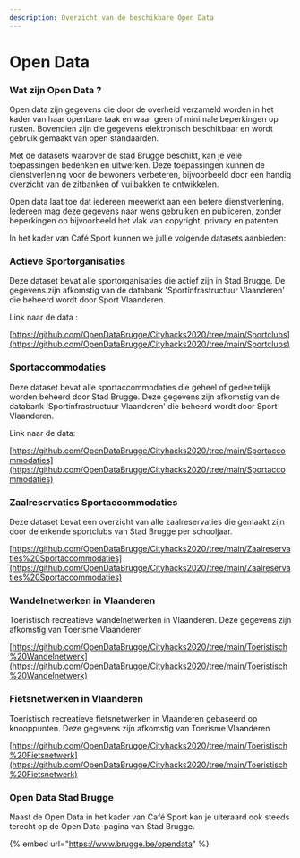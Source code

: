 ```yaml
---
description: Overzicht van de beschikbare Open Data
---
```


# Open Data

### Wat zijn Open Data ?

Open data zijn gegevens die door de overheid verzameld worden in het kader van haar openbare taak en waar geen of minimale beperkingen op rusten. Bovendien zijn die gegevens elektronisch beschikbaar en wordt gebruik gemaakt van open standaarden. 

Met de datasets waarover de stad Brugge beschikt, kan je vele toepassingen bedenken en uitwerken. Deze toepassingen kunnen de dienstverlening voor de bewoners verbeteren, bijvoorbeeld door een handig overzicht van de zitbanken of vuilbakken te ontwikkelen. 

Open data laat toe dat iedereen meewerkt aan een betere dienstverlening. Iedereen mag deze gegevens naar wens gebruiken en publiceren, zonder beperkingen op bijvoorbeeld het vlak van copyright, privacy en patenten.

In het kader van Café Sport kunnen we jullie volgende datasets aanbieden:

### Actieve Sportorganisaties

Deze dataset bevat alle sportorganisaties die actief zijn in Stad Brugge. De gegevens zijn afkomstig van de databank 'Sportinfrastructuur Vlaanderen' die beheerd wordt door Sport Vlaanderen.

Link naar de data :

[https://github.com/OpenDataBrugge/Cityhacks2020/tree/main/Sportclubs](https://github.com/OpenDataBrugge/Cityhacks2020/tree/main/Sportclubs)

### Sportaccommodaties

Deze dataset bevat alle sportaccommodaties die geheel of gedeeltelijk worden beheerd door Stad Brugge. Deze gegevens zijn afkomstig van de databank 'Sportinfrastructuur Vlaanderen' die beheerd wordt door Sport Vlaanderen.

Link naar de data:

[https://github.com/OpenDataBrugge/Cityhacks2020/tree/main/Sportaccommodaties](https://github.com/OpenDataBrugge/Cityhacks2020/tree/main/Sportaccommodaties)

### Zaalreservaties Sportaccommodaties

Deze dataset bevat een overzicht van alle zaalreservaties die gemaakt zijn door de erkende sportclubs van Stad Brugge per schooljaar. 

[https://github.com/OpenDataBrugge/Cityhacks2020/tree/main/Zaalreservaties%20Sportaccommodaties](https://github.com/OpenDataBrugge/Cityhacks2020/tree/main/Zaalreservaties%20Sportaccommodaties)

### Wandelnetwerken in Vlaanderen

Toeristisch recreatieve wandelnetwerken in Vlaanderen. Deze gegevens zijn afkomstig van Toerisme Vlaanderen

[https://github.com/OpenDataBrugge/Cityhacks2020/tree/main/Toeristisch%20Wandelnetwerk](https://github.com/OpenDataBrugge/Cityhacks2020/tree/main/Toeristisch%20Wandelnetwerk)

### Fietsnetwerken in Vlaanderen

Toeristisch recreatieve fietsnetwerken in Vlaanderen gebaseerd op knooppunten. Deze gegevens zijn afkomstig van Toerisme Vlaanderen

[https://github.com/OpenDataBrugge/Cityhacks2020/tree/main/Toeristisch%20Fietsnetwerk](https://github.com/OpenDataBrugge/Cityhacks2020/tree/main/Toeristisch%20Fietsnetwerk)

### Open Data Stad Brugge

Naast de Open Data in het kader van Café Sport kan je uiteraard ook steeds terecht op de Open Data-pagina van Stad Brugge. 

{% embed url="https://www.brugge.be/opendata" %}






